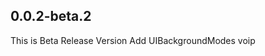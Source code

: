 ## 0.0.2-beta.2

This is Beta Release Version
Add
<key>UIBackgroundModes</key>
<array>
  <string>voip</string>
</array>